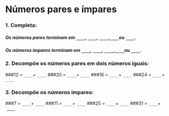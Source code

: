 # Números pares e ímpares

### 1. Completa:

##### Os números pares terminam em `____`, `____`, `____`,`____`ou `____`.
##### Os números ímpares terminam em `____`, `____`, `____`,`____`ou `____`.
### 2. Decompõe os números pares em dois números iguais:
###12 = `____`+ `____`
###20 = `____`+ `____`
###16 = `____`+ `____`
###24 = `____`+ `____`
### 3. Decompõe os números ímpares:
###7 = `____`+ `____`
###11 = `____`+ `____`
###25 = `____`+ `____`
###31 = `____`+ `____